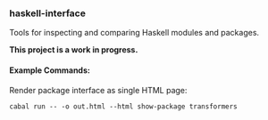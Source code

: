 ### haskell-interface

Tools for inspecting and comparing Haskell modules and packages.

**This project is a work in progress.**

#### Example Commands:

Render package interface as single HTML page:

    cabal run -- -o out.html --html show-package transformers

